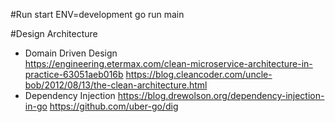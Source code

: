 #Run
start 
ENV=development go run main

#Design Architecture 
- Domain Driven Design\
https://engineering.etermax.com/clean-microservice-architecture-in-practice-63051aeb016b
https://blog.cleancoder.com/uncle-bob/2012/08/13/the-clean-architecture.html
- Dependency Injection 
https://blog.drewolson.org/dependency-injection-in-go
https://github.com/uber-go/dig